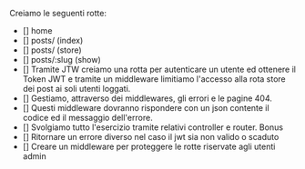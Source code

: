 Creiamo le seguenti rotte:
- [] home
- [] posts/ (index)
- [] posts/ (store)
- [] posts/:slug (show)
- [] Tramite JTW creiamo una rotta per autenticare un utente ed ottenere il Token JWT e tramite un middleware limitiamo l'accesso alla rota store dei post ai soli utenti loggati.
- [] Gestiamo, attraverso dei middlewares, gli errori e le pagine 404.
- [] Questi middleware dovranno rispondere con un json contente il codice ed il messaggio dell'errore.
- [] Svolgiamo tutto l'esercizio tramite relativi controller e router.
Bonus
- [] Ritornare un errore diverso nel caso il jwt sia non valido o scaduto
- [] Creare un middleware per proteggere le rotte riservate agli utenti admin
